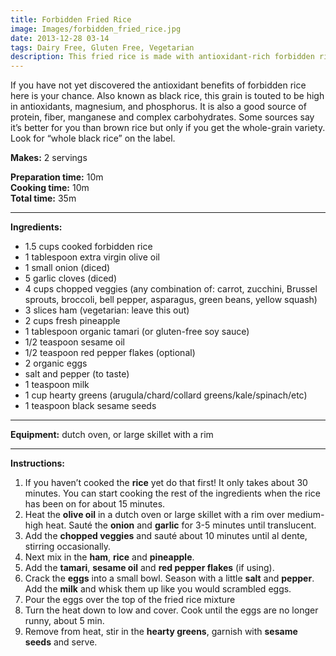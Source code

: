 ```yaml
---
title: Forbidden Fried Rice
image: Images/forbidden_fried_rice.jpg
date: 2013-12-28 03-14
tags: Dairy Free, Gluten Free, Vegetarian
description: This fried rice is made with antioxidant-rich forbidden rice, aka black rice. Are you getting enough antioxidants in your diet?
---
```

If you have not yet discovered the antioxidant benefits of forbidden rice here is your chance. Also known as black rice, this grain is touted to be high in antioxidants, magnesium, and phosphorus. It is also a good source of protein, fiber, manganese and complex carbohydrates. Some sources say it’s better for you than brown rice but only if you get the whole-grain variety. Look for “whole black rice” on the label.


**Makes:** 2 servings

**Preparation time:** 10m  
**Cooking time:** 10m  
**Total time:** 35m

---

**Ingredients:**

-  1.5 cups cooked forbidden rice
- 1 tablespoon extra virgin olive oil
- 1 small onion (diced)
- 5 garlic cloves (diced)
- 4 cups chopped veggies (any combination of: carrot, zucchini, Brussel sprouts, broccoli, bell pepper, asparagus, green beans, yellow squash)
- 3 slices ham (vegetarian: leave this out)
- 2 cups fresh pineapple
- 1 tablespoon organic tamari (or gluten-free soy sauce)
- 1/2 teaspoon sesame oil
- 1/2 teaspoon red pepper flakes (optional)
- 2 organic eggs
-  salt and pepper (to taste)
- 1 teaspoon milk
- 1 cup hearty greens (arugula/chard/collard greens/kale/spinach/etc)
- 1 teaspoon black sesame seeds



---

**Equipment:** dutch oven, or large skillet with a rim

---

**Instructions:**

1. If you haven’t cooked the **rice** yet do that first! It only takes about 30 minutes. You can start cooking the rest of the ingredients when the rice has been on for about 15 minutes. 
1. Heat the **olive oil** in a dutch oven or large skillet with a rim over medium-high heat. Sauté the **onion** and **garlic** for 3-5 minutes until translucent. 
1. Add the **chopped veggies** and sauté about 10 minutes until al dente, stirring occasionally.
1. Next mix in the **ham**, **rice** and **pineapple**.
1. Add the **tamari**, **sesame oil** and **red pepper flakes** (if using).
1. Crack the **eggs** into a small bowl. Season with a little **salt** and **pepper**. Add the **milk** and whisk them up like you would scrambled eggs.
1. Pour the eggs over the top of the fried rice mixture
1. Turn the heat down to low and cover. Cook until the eggs are no longer runny, about 5 min.
1. Remove from heat, stir in the **hearty greens**, garnish with **sesame seeds** and serve.

